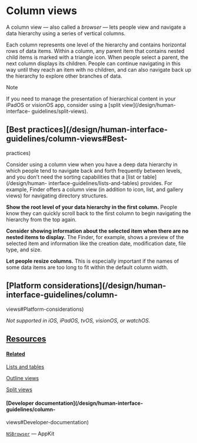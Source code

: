 # Column views

A column view — also called a _browser_ — lets people view and navigate a data
hierarchy using a series of vertical columns.

Each column represents one level of the hierarchy and contains horizontal rows
of data items. Within a column, any parent item that contains nested child
items is marked with a triangle icon. When people select a parent, the next
column displays its children. People can continue navigating in this way until
they reach an item with no children, and can also navigate back up the
hierarchy to explore other branches of data.

Note

If you need to manage the presentation of hierarchical content in your iPadOS
or visionOS app, consider using a [split view](/design/human-interface-
guidelines/split-views).

## [Best practices](/design/human-interface-guidelines/column-views#Best-
practices)

Consider using a column view when you have a deep data hierarchy in which
people tend to navigate back and forth frequently between levels, and you
don’t need the sorting capabilities that a [list or table](/design/human-
interface-guidelines/lists-and-tables) provides. For example, Finder offers a
column view (in addition to icon, list, and gallery views) for navigating
directory structures.

**Show the root level of your data hierarchy in the first column.** People
know they can quickly scroll back to the first column to begin navigating the
hierarchy from the top again.

**Consider showing information about the selected item when there are no
nested items to display.** The Finder, for example, shows a preview of the
selected item and information like the creation date, modification date, file
type, and size.

**Let people resize columns.** This is especially important if the names of
some data items are too long to fit within the default column width.

## [Platform considerations](/design/human-interface-guidelines/column-
views#Platform-considerations)

 _Not supported in iOS, iPadOS, tvOS, visionOS, or watchOS._

## [Resources](/design/human-interface-guidelines/column-views#Resources)

#### [Related](/design/human-interface-guidelines/column-views#Related)

[Lists and tables](/design/human-interface-guidelines/lists-and-tables)

[Outline views](/design/human-interface-guidelines/outline-views)

[Split views](/design/human-interface-guidelines/split-views)

#### [Developer documentation](/design/human-interface-guidelines/column-
views#Developer-documentation)

[`NSBrowser`](/documentation/AppKit/NSBrowser) — AppKit

